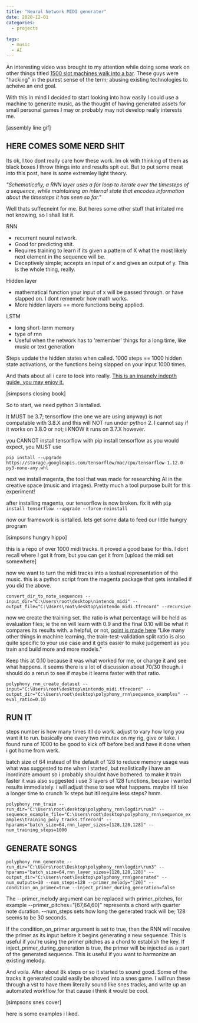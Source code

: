 ```yaml
---
title: "Neural Network MIDI generater"
date: 2020-12-01
categories:
  - projects
  
tags:
  - music
  - AI
---
```


An interesting video was brought to my attention while doing some work on other things titled [1500 slot machines walk into a bar](https://www.youtube.com/watch?v=E8Lhqri8tZk). These guys were "hacking" in the purest sense of the term; abusing existing technologies to acheive an end goal.

With this in mind I decided to start looking into how easily I could use a machine to generate music, as the thought of having generated assets for small personal games I may or probably may not develop really interests me.

[assembly line gif]

## HERE COMES SOME NERD SHIT

Its ok, I too dont really care how these work. Im ok with thinking of them as black boxes I throw things into and results spit out. But to put some meat into this post, here is some extremley light theory.

*"Schematically, a RNN layer uses a for loop to iterate over the timesteps of a sequence, while maintaining an internal state that encodes information about the timesteps it has seen so far."*

Well thats suffecneint for me. But heres some other stuff that irritated me not knowing, so I shall list it.

RNN  
- recurrent neural network. 
- Good for predicting shit. 
- Requires training to learn if its given a pattern of X what the most likely next element in the sequence will be.
- Deceptively simple; accepts an input of x and gives an output of y. This is the whole thing, really.

Hidden layer 
- mathematical function your input of x will be passed through. or have slapped on. I dont rememebr how math works. 
- More hidden layers == more functions being applied.

LSTM
- long short-term memory 
- type of rnn
- Useful when the network has to 'remember' things for a long time, like music or text generation

Steps update the hidden states when called. 1000 steps == 1000 hidden state activations, or the functions being slapped on your input 1000 times.

And thats about all i care to look into really. [This is an insanely indepth guide, you may enjoy it.](http://karpathy.github.io/2015/05/21/rnn-effectiveness/)

[simpsons closing book]

So to start, we need python 3 isntalled.

It MUST be 3.7; tensorflow (the one we are using anyway) is not compatable with 3.8.X and this will NOT run under python 2. I cannot say if it works on 3.8.0 or not; i KNOW it runs on 3.7.X however.

you CANNOT install tensorflow with pip install tensorflow as you would expect, you MUST use

````pip install --upgrade https://storage.googleapis.com/tensorflow/mac/cpu/tensorflow-1.12.0-py3-none-any.whl````

next we install magenta, the tool that was made for researching AI in the creative space (music and images). Pretty much a tool purpose built for this experiment!

after installing magenta, our tensorflow is now broken. fix it with
````pip install tensorflow --upgrade --force-reinstall````

now our framework is isntalled. lets get some data to feed our little hungry program

[simpsons hungry hippo]

this is a repo of over 1000 midi tracks. it proved a good base for this. I dont recall where I got it from, but you can get it from [upload the midi set somewhere]

now we want to turn the midi tracks into a textual representation of the music. this is a python script from the magenta package that gets isntalled if you did the above.

````convert_dir_to_note_sequences --input_dir="C:\Users\root\desktop\nintendo_midi" --output_file="C:\Users\root\desktop\nintendo_midi.tfrecord" --recursive````

now we create the training set. the ratio is what percentage will be held as evaluation files; ie the nn will learn with 0.9 and the final 0.10 will be what it compares its results with. a helpful, or not, [point is made here](https://towardsdatascience.com/train-validation-and-test-sets-72cb40cba9e7) "Like many other things in machine learning, the train-test-validation split ratio is also quite specific to your use case and it gets easier to make judgement as you train and build more and more models." 

Keep this at 0.10 because it was what worked for me, or change it and see what happens. it seems there is a lot of discussion about 70/30 though. i should do a rerun to see if maybe it learns faster with that ratio.

````polyphony_rnn_create_dataset --input="C:\Users\root\desktop\nintendo_midi.tfrecord" --output_dir="C:\Users\root\desktop\polyphony_rnn\sequence_examples" --eval_ratio=0.10````


## RUN IT
steps number is how many times itll do work. adjust to vary how long you want it to run. basically one every two minutex on my rig, give or take. i found runs of 1000 to be good to kick off before bed and have it done when i got home from werk.


batch size of 64 instead of the default of 128 to reduce memory usage was what was suggested to me when i started, but realistically i have an inordinate amount so i probably shouldnt have bothered. to make it train faster it was also suggested i use 3 layers of 128 functions, becase i wanted results immediately. i will adjust these to see what happens. maybe itll take a longer time to crunch 1k steps but itll require less steps? hmm.


````polyphony_rnn_train --run_dir="C:\Users\root\desktop\polyphony_rnn\logdir\run3" --sequence_example_file="C:\Users\root\desktop\polyphony_rnn\sequence_examples\training_poly_tracks.tfrecord" --hparams="batch_size=64,rnn_layer_sizes=[128,128,128]" --num_training_steps=1000````


## GENERATE SONGS



````polyphony_rnn_generate --run_dir="C:\Users\root\Desktop\polyphony_rnn\logdir\run3" --hparams="batch_size=64,rnn_layer_sizes=[128,128,128]" --output_dir="C:\Users\root\Desktop\polyphony_rnn\generated" --num_outputs=10 --num_steps=128 --primer_melody="[20]" --condition_on_primer=true --inject_primer_during_generation=false````



The --primer_melody argument can be replaced with primer_pitches, for example --primer_pitches="[67,64,60]" represents a chord with quarter note duration. --num_steps sets how long the generated track will be; 128 seems to be 30 seconds. 

If the condition_on_primer argument is set to true, then the RNN will receive the primer as its input before it begins generating a new sequence. This is useful if you're using the primer pitches as a chord to establish the key. If inject_primer_during_generation is true, the primer will be injected as a part of the generated sequence. This is useful if you want to harmonize an existing melody.



And voila. After about 8k steps or so it started to sound good. Some of the tracks it generated could easily be shoved into a snes game. I will run these through a vst to have them literally sound like snes tracks, and write up an automated workflow for that cause i think it would be cool.

[simpsons snes cover]

here is some examples i liked.



